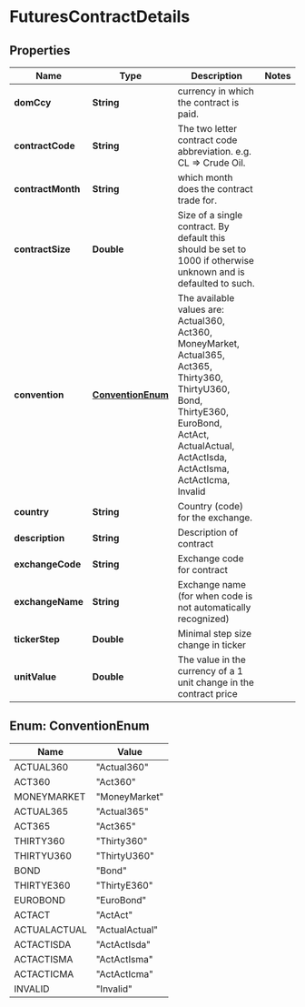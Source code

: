 

# FuturesContractDetails

## Properties

Name | Type | Description | Notes
------------ | ------------- | ------------- | -------------
**domCcy** | **String** | currency in which the contract is paid. | 
**contractCode** | **String** | The two letter contract code abbreviation. e.g. CL &#x3D;&gt; Crude Oil. | 
**contractMonth** | **String** | which month does the contract trade for. | 
**contractSize** | **Double** | Size of a single contract. By default this should be set to 1000 if otherwise unknown and is defaulted to such. | 
**convention** | [**ConventionEnum**](#ConventionEnum) | The available values are: Actual360, Act360, MoneyMarket, Actual365, Act365, Thirty360, ThirtyU360, Bond, ThirtyE360, EuroBond, ActAct, ActualActual, ActActIsda, ActActIsma, ActActIcma, Invalid | 
**country** | **String** | Country (code) for the exchange. | 
**description** | **String** | Description of contract | 
**exchangeCode** | **String** | Exchange code for contract | 
**exchangeName** | **String** | Exchange name (for when code is not automatically recognized) | 
**tickerStep** | **Double** | Minimal step size change in ticker | 
**unitValue** | **Double** | The value in the currency of a 1 unit change in the contract price | 



## Enum: ConventionEnum

Name | Value
---- | -----
ACTUAL360 | &quot;Actual360&quot;
ACT360 | &quot;Act360&quot;
MONEYMARKET | &quot;MoneyMarket&quot;
ACTUAL365 | &quot;Actual365&quot;
ACT365 | &quot;Act365&quot;
THIRTY360 | &quot;Thirty360&quot;
THIRTYU360 | &quot;ThirtyU360&quot;
BOND | &quot;Bond&quot;
THIRTYE360 | &quot;ThirtyE360&quot;
EUROBOND | &quot;EuroBond&quot;
ACTACT | &quot;ActAct&quot;
ACTUALACTUAL | &quot;ActualActual&quot;
ACTACTISDA | &quot;ActActIsda&quot;
ACTACTISMA | &quot;ActActIsma&quot;
ACTACTICMA | &quot;ActActIcma&quot;
INVALID | &quot;Invalid&quot;



